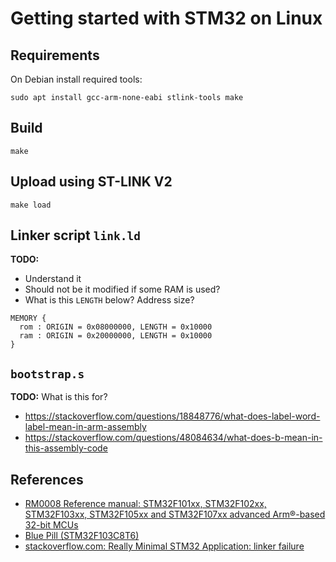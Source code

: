 # Getting started with STM32 on Linux

## Requirements

On Debian install required tools:

```
sudo apt install gcc-arm-none-eabi stlink-tools make
```

## Build

```
make
```

## Upload using ST-LINK V2

```
make load
```

## Linker script `link.ld`

**TODO:**

* Understand it
* Should not be it modified if some RAM is used?
* What is this `LENGTH` below? Address size?

```
MEMORY {
  rom : ORIGIN = 0x08000000, LENGTH = 0x10000
  ram : ORIGIN = 0x20000000, LENGTH = 0x10000
}
```

## `bootstrap.s`

**TODO:** What is this for?

* https://stackoverflow.com/questions/18848776/what-does-label-word-label-mean-in-arm-assembly
* https://stackoverflow.com/questions/48084634/what-does-b-mean-in-this-assembly-code

## References

* [RM0008 Reference manual: STM32F101xx, STM32F102xx, STM32F103xx, STM32F105xx and STM32F107xx advanced Arm®-based 32-bit MCUs](https://www.st.com/resource/en/reference_manual/cd00171190.pdf)
* [Blue Pill (STM32F103C8T6)](https://erc-bpgc.github.io/handbook/electronics/Development_Boards/STM32/)
* [stackoverflow.com: Really Minimal STM32 Application: linker failure](https://stackoverflow.com/questions/49885034/really-minimal-stm32-application-linker-failure)


